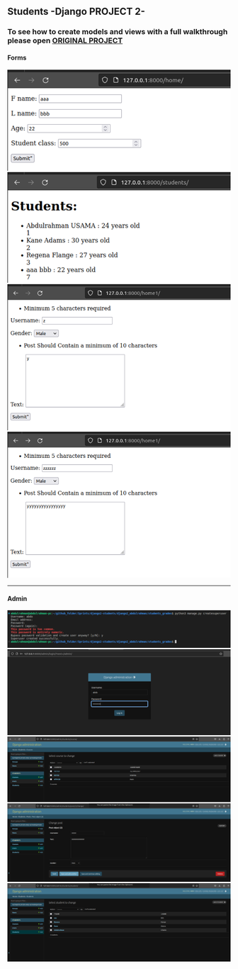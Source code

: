 ## **Students -Django PROJECT 2-**

### To see how to create models and views with a full walkthrough please open [ORIGINAL PROJECT](https://github.com/abdulrahman102/Django2-students)

#### **Forms**  
![](https://github.com/abdulrahman102/Django2-students/blob/master/screenshots/16.png)  
![](https://github.com/abdulrahman102/Django2-students/blob/master/screenshots/17.png)  
![](https://github.com/abdulrahman102/Django2-students/blob/master/screenshots/18.png)  
![](https://github.com/abdulrahman102/Django2-students/blob/master/screenshots/19.png)  

---

#### **Admin**  
![](https://github.com/abdulrahman102/Django2-students/blob/master/screenshots/20.png)  
![](https://github.com/abdulrahman102/Django2-students/blob/master/screenshots/21.png)  
![](https://github.com/abdulrahman102/Django2-students/blob/master/screenshots/22.png)  
![](https://github.com/abdulrahman102/Django2-students/blob/master/screenshots/23.png)  
![](https://github.com/abdulrahman102/Django2-students/blob/master/screenshots/24.png)  



